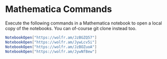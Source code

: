 # Mathematica Commands
Execute the following commands in a Mathematica notebook to open a local copy of the notebooks.
You can of-course git clone instead too.
```mathematica
NotebookOpen["https://wolfr.am/JzBGZQ57"]
NotebookOpen["https://wolfr.am/JywLcv5i"]
NotebookOpen["https://wolfr.am/JzBOZuoA"]
NotebookOpen["https://wolfr.am/JywNfBew"]
```
